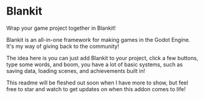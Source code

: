 # Blankit

Wrap your game project together in Blankit!

Blankit is an all-in-one framework for making games in the Godot Engine. It's my way of giving back to the community!

The idea here is you can just add Blankit to your project, click a few buttons, type some words, and boom, you have a lot of basic systems, such as saving data, loading scenes, and achievements built in!

This readme will be fleshed out soon when I have more to show, but feel free to star and watch to get updates on when this addon comes to life!
